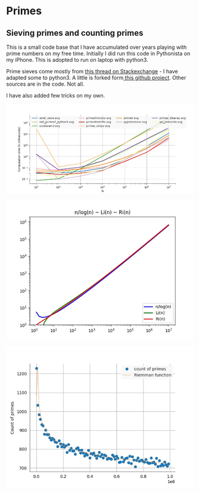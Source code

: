 # Primes

## Sieving primes and counting primes

This is a small code base that I have accumulated over years playing with prime numbers on my free time. Initially I did run this code in Pythonista on my iPhone. This is adopted to run on laptop with python3.

Prime sieves come mostly from [this thread on Stackexchange](https://stackoverflow.com/questions/2068372/fastest-way-to-list-all-primes-below-n) - I have adapted some to python3. A little is forked form[ this github project](https://github.com/badele/prime-number). Other sources are in the code. Not all. 

I have also added few tricks on my own.


![Benchmark](gif/Benchmark.jpg "Benchmark.py")

![PlotPi](gif/PlotPi.jpg "PlotPi.py")

![PlotPrime](gif/PlotPrimes.jpg "PlotPrimes.py")
